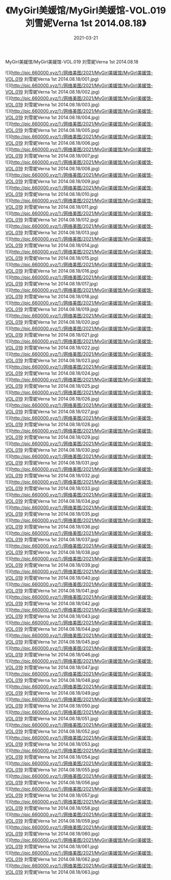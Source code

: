 ﻿---
layout: post
title:  《MyGirl美媛馆/MyGirl美媛馆-VOL.019 刘雪妮Verna 1st 2014.08.18》
date:   2021-03-21
img: http://pic.660000.xyz/1:/网络美图/2021/MyGirl美媛馆/MyGirl美媛馆-VOL.019 刘雪妮Verna 1st 2014.08.18/000.jpg
categories: [美女, 清纯, 唯美]
---

MyGirl美媛馆/MyGirl美媛馆-VOL.019 刘雪妮Verna 1st 2014.08.18

 ![](http://pic.660000.xyz/1:/网络美图/2021/MyGirl美媛馆/MyGirl美媛馆-VOL.019 刘雪妮Verna 1st 2014.08.18/001.jpg) <br>![](http://pic.660000.xyz/1:/网络美图/2021/MyGirl美媛馆/MyGirl美媛馆-VOL.019 刘雪妮Verna 1st 2014.08.18/002.jpg) <br>![](http://pic.660000.xyz/1:/网络美图/2021/MyGirl美媛馆/MyGirl美媛馆-VOL.019 刘雪妮Verna 1st 2014.08.18/003.jpg) <br>![](http://pic.660000.xyz/1:/网络美图/2021/MyGirl美媛馆/MyGirl美媛馆-VOL.019 刘雪妮Verna 1st 2014.08.18/004.jpg) <br>![](http://pic.660000.xyz/1:/网络美图/2021/MyGirl美媛馆/MyGirl美媛馆-VOL.019 刘雪妮Verna 1st 2014.08.18/005.jpg) <br>![](http://pic.660000.xyz/1:/网络美图/2021/MyGirl美媛馆/MyGirl美媛馆-VOL.019 刘雪妮Verna 1st 2014.08.18/006.jpg) <br>![](http://pic.660000.xyz/1:/网络美图/2021/MyGirl美媛馆/MyGirl美媛馆-VOL.019 刘雪妮Verna 1st 2014.08.18/007.jpg) <br>![](http://pic.660000.xyz/1:/网络美图/2021/MyGirl美媛馆/MyGirl美媛馆-VOL.019 刘雪妮Verna 1st 2014.08.18/008.jpg) <br>![](http://pic.660000.xyz/1:/网络美图/2021/MyGirl美媛馆/MyGirl美媛馆-VOL.019 刘雪妮Verna 1st 2014.08.18/009.jpg) <br>![](http://pic.660000.xyz/1:/网络美图/2021/MyGirl美媛馆/MyGirl美媛馆-VOL.019 刘雪妮Verna 1st 2014.08.18/010.jpg) <br>![](http://pic.660000.xyz/1:/网络美图/2021/MyGirl美媛馆/MyGirl美媛馆-VOL.019 刘雪妮Verna 1st 2014.08.18/011.jpg) <br>![](http://pic.660000.xyz/1:/网络美图/2021/MyGirl美媛馆/MyGirl美媛馆-VOL.019 刘雪妮Verna 1st 2014.08.18/012.jpg) <br>![](http://pic.660000.xyz/1:/网络美图/2021/MyGirl美媛馆/MyGirl美媛馆-VOL.019 刘雪妮Verna 1st 2014.08.18/013.jpg) <br>![](http://pic.660000.xyz/1:/网络美图/2021/MyGirl美媛馆/MyGirl美媛馆-VOL.019 刘雪妮Verna 1st 2014.08.18/014.jpg) <br>![](http://pic.660000.xyz/1:/网络美图/2021/MyGirl美媛馆/MyGirl美媛馆-VOL.019 刘雪妮Verna 1st 2014.08.18/015.jpg) <br>![](http://pic.660000.xyz/1:/网络美图/2021/MyGirl美媛馆/MyGirl美媛馆-VOL.019 刘雪妮Verna 1st 2014.08.18/016.jpg) <br>![](http://pic.660000.xyz/1:/网络美图/2021/MyGirl美媛馆/MyGirl美媛馆-VOL.019 刘雪妮Verna 1st 2014.08.18/017.jpg) <br>![](http://pic.660000.xyz/1:/网络美图/2021/MyGirl美媛馆/MyGirl美媛馆-VOL.019 刘雪妮Verna 1st 2014.08.18/018.jpg) <br>![](http://pic.660000.xyz/1:/网络美图/2021/MyGirl美媛馆/MyGirl美媛馆-VOL.019 刘雪妮Verna 1st 2014.08.18/019.jpg) <br>![](http://pic.660000.xyz/1:/网络美图/2021/MyGirl美媛馆/MyGirl美媛馆-VOL.019 刘雪妮Verna 1st 2014.08.18/020.jpg) <br>![](http://pic.660000.xyz/1:/网络美图/2021/MyGirl美媛馆/MyGirl美媛馆-VOL.019 刘雪妮Verna 1st 2014.08.18/021.jpg) <br>![](http://pic.660000.xyz/1:/网络美图/2021/MyGirl美媛馆/MyGirl美媛馆-VOL.019 刘雪妮Verna 1st 2014.08.18/022.jpg) <br>![](http://pic.660000.xyz/1:/网络美图/2021/MyGirl美媛馆/MyGirl美媛馆-VOL.019 刘雪妮Verna 1st 2014.08.18/023.jpg) <br>![](http://pic.660000.xyz/1:/网络美图/2021/MyGirl美媛馆/MyGirl美媛馆-VOL.019 刘雪妮Verna 1st 2014.08.18/024.jpg) <br>![](http://pic.660000.xyz/1:/网络美图/2021/MyGirl美媛馆/MyGirl美媛馆-VOL.019 刘雪妮Verna 1st 2014.08.18/025.jpg) <br>![](http://pic.660000.xyz/1:/网络美图/2021/MyGirl美媛馆/MyGirl美媛馆-VOL.019 刘雪妮Verna 1st 2014.08.18/026.jpg) <br>![](http://pic.660000.xyz/1:/网络美图/2021/MyGirl美媛馆/MyGirl美媛馆-VOL.019 刘雪妮Verna 1st 2014.08.18/027.jpg) <br>![](http://pic.660000.xyz/1:/网络美图/2021/MyGirl美媛馆/MyGirl美媛馆-VOL.019 刘雪妮Verna 1st 2014.08.18/028.jpg) <br>![](http://pic.660000.xyz/1:/网络美图/2021/MyGirl美媛馆/MyGirl美媛馆-VOL.019 刘雪妮Verna 1st 2014.08.18/029.jpg) <br>![](http://pic.660000.xyz/1:/网络美图/2021/MyGirl美媛馆/MyGirl美媛馆-VOL.019 刘雪妮Verna 1st 2014.08.18/030.jpg) <br>![](http://pic.660000.xyz/1:/网络美图/2021/MyGirl美媛馆/MyGirl美媛馆-VOL.019 刘雪妮Verna 1st 2014.08.18/031.jpg) <br>![](http://pic.660000.xyz/1:/网络美图/2021/MyGirl美媛馆/MyGirl美媛馆-VOL.019 刘雪妮Verna 1st 2014.08.18/032.jpg) <br>![](http://pic.660000.xyz/1:/网络美图/2021/MyGirl美媛馆/MyGirl美媛馆-VOL.019 刘雪妮Verna 1st 2014.08.18/033.jpg) <br>![](http://pic.660000.xyz/1:/网络美图/2021/MyGirl美媛馆/MyGirl美媛馆-VOL.019 刘雪妮Verna 1st 2014.08.18/034.jpg) <br>![](http://pic.660000.xyz/1:/网络美图/2021/MyGirl美媛馆/MyGirl美媛馆-VOL.019 刘雪妮Verna 1st 2014.08.18/035.jpg) <br>![](http://pic.660000.xyz/1:/网络美图/2021/MyGirl美媛馆/MyGirl美媛馆-VOL.019 刘雪妮Verna 1st 2014.08.18/036.jpg) <br>![](http://pic.660000.xyz/1:/网络美图/2021/MyGirl美媛馆/MyGirl美媛馆-VOL.019 刘雪妮Verna 1st 2014.08.18/037.jpg) <br>![](http://pic.660000.xyz/1:/网络美图/2021/MyGirl美媛馆/MyGirl美媛馆-VOL.019 刘雪妮Verna 1st 2014.08.18/038.jpg) <br>![](http://pic.660000.xyz/1:/网络美图/2021/MyGirl美媛馆/MyGirl美媛馆-VOL.019 刘雪妮Verna 1st 2014.08.18/039.jpg) <br>![](http://pic.660000.xyz/1:/网络美图/2021/MyGirl美媛馆/MyGirl美媛馆-VOL.019 刘雪妮Verna 1st 2014.08.18/040.jpg) <br>![](http://pic.660000.xyz/1:/网络美图/2021/MyGirl美媛馆/MyGirl美媛馆-VOL.019 刘雪妮Verna 1st 2014.08.18/041.jpg) <br>![](http://pic.660000.xyz/1:/网络美图/2021/MyGirl美媛馆/MyGirl美媛馆-VOL.019 刘雪妮Verna 1st 2014.08.18/042.jpg) <br>![](http://pic.660000.xyz/1:/网络美图/2021/MyGirl美媛馆/MyGirl美媛馆-VOL.019 刘雪妮Verna 1st 2014.08.18/043.jpg) <br>![](http://pic.660000.xyz/1:/网络美图/2021/MyGirl美媛馆/MyGirl美媛馆-VOL.019 刘雪妮Verna 1st 2014.08.18/044.jpg) <br>![](http://pic.660000.xyz/1:/网络美图/2021/MyGirl美媛馆/MyGirl美媛馆-VOL.019 刘雪妮Verna 1st 2014.08.18/045.jpg) <br>![](http://pic.660000.xyz/1:/网络美图/2021/MyGirl美媛馆/MyGirl美媛馆-VOL.019 刘雪妮Verna 1st 2014.08.18/046.jpg) <br>![](http://pic.660000.xyz/1:/网络美图/2021/MyGirl美媛馆/MyGirl美媛馆-VOL.019 刘雪妮Verna 1st 2014.08.18/047.jpg) <br>![](http://pic.660000.xyz/1:/网络美图/2021/MyGirl美媛馆/MyGirl美媛馆-VOL.019 刘雪妮Verna 1st 2014.08.18/048.jpg) <br>![](http://pic.660000.xyz/1:/网络美图/2021/MyGirl美媛馆/MyGirl美媛馆-VOL.019 刘雪妮Verna 1st 2014.08.18/049.jpg) <br>![](http://pic.660000.xyz/1:/网络美图/2021/MyGirl美媛馆/MyGirl美媛馆-VOL.019 刘雪妮Verna 1st 2014.08.18/050.jpg) <br>![](http://pic.660000.xyz/1:/网络美图/2021/MyGirl美媛馆/MyGirl美媛馆-VOL.019 刘雪妮Verna 1st 2014.08.18/051.jpg) <br>![](http://pic.660000.xyz/1:/网络美图/2021/MyGirl美媛馆/MyGirl美媛馆-VOL.019 刘雪妮Verna 1st 2014.08.18/052.jpg) <br>![](http://pic.660000.xyz/1:/网络美图/2021/MyGirl美媛馆/MyGirl美媛馆-VOL.019 刘雪妮Verna 1st 2014.08.18/053.jpg) <br>![](http://pic.660000.xyz/1:/网络美图/2021/MyGirl美媛馆/MyGirl美媛馆-VOL.019 刘雪妮Verna 1st 2014.08.18/054.jpg) <br>![](http://pic.660000.xyz/1:/网络美图/2021/MyGirl美媛馆/MyGirl美媛馆-VOL.019 刘雪妮Verna 1st 2014.08.18/055.jpg) <br>![](http://pic.660000.xyz/1:/网络美图/2021/MyGirl美媛馆/MyGirl美媛馆-VOL.019 刘雪妮Verna 1st 2014.08.18/056.jpg) <br>![](http://pic.660000.xyz/1:/网络美图/2021/MyGirl美媛馆/MyGirl美媛馆-VOL.019 刘雪妮Verna 1st 2014.08.18/057.jpg) <br>![](http://pic.660000.xyz/1:/网络美图/2021/MyGirl美媛馆/MyGirl美媛馆-VOL.019 刘雪妮Verna 1st 2014.08.18/058.jpg) <br>![](http://pic.660000.xyz/1:/网络美图/2021/MyGirl美媛馆/MyGirl美媛馆-VOL.019 刘雪妮Verna 1st 2014.08.18/059.jpg) <br>![](http://pic.660000.xyz/1:/网络美图/2021/MyGirl美媛馆/MyGirl美媛馆-VOL.019 刘雪妮Verna 1st 2014.08.18/060.jpg) <br>![](http://pic.660000.xyz/1:/网络美图/2021/MyGirl美媛馆/MyGirl美媛馆-VOL.019 刘雪妮Verna 1st 2014.08.18/061.jpg) <br>![](http://pic.660000.xyz/1:/网络美图/2021/MyGirl美媛馆/MyGirl美媛馆-VOL.019 刘雪妮Verna 1st 2014.08.18/062.jpg) <br>![](http://pic.660000.xyz/1:/网络美图/2021/MyGirl美媛馆/MyGirl美媛馆-VOL.019 刘雪妮Verna 1st 2014.08.18/063.jpg) <br>